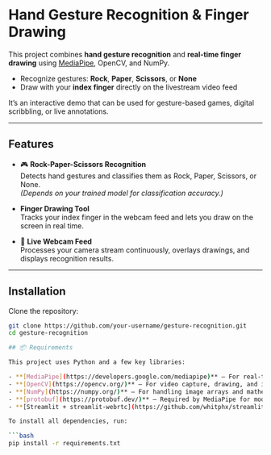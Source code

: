 #  Hand Gesture Recognition & Finger Drawing 

This project combines **hand gesture recognition** and **real-time finger drawing** using [MediaPipe](https://mediapipe.dev/), OpenCV, and NumPy.  

- Recognize gestures: **Rock**, **Paper**, **Scissors**, or **None**  
- Draw with your **index finger** directly on the livestream video feed  

It’s an interactive demo that can be used for gesture-based games, digital scribbling, or live annotations.  

---

## Features

- 🎮 **Rock-Paper-Scissors Recognition**  
  Detects hand gestures and classifies them as Rock, Paper, Scissors, or None.  
  *(Depends on your trained model for classification accuracy.)*  

-  **Finger Drawing Tool**  
  Tracks your index finger in the webcam feed and lets you draw on the screen in real time.  

- 🎥 **Live Webcam Feed**  
  Processes your camera stream continuously, overlays drawings, and displays recognition results.  

---

##  Installation

Clone the repository:

```bash
git clone https://github.com/your-username/gesture-recognition.git
cd gesture-recognition

## 📦 Requirements

This project uses Python and a few key libraries:

- **[MediaPipe](https://developers.google.com/mediapipe)** – For real-time hand landmark detection and gesture recognition  
- **[OpenCV](https://opencv.org/)** – For video capture, drawing, and image processing  
- **[NumPy](https://numpy.org/)** – For handling image arrays and mathematical operations  
- **[protobuf](https://protobuf.dev/)** – Required by MediaPipe for model definitions  
- **[Streamlit + streamlit-webrtc](https://github.com/whitphx/streamlit-webrtc)** (optional) – For running the project in a browser-based app  

To install all dependencies, run:

```bash
pip install -r requirements.txt

